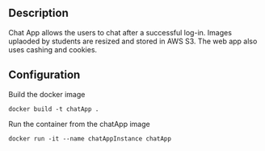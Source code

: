 ## Description 
Chat App allows the users to chat after a successful log-in.
Images uplaoded by students are resized and stored in AWS S3. The web app also uses cashing and cookies.

## Configuration 
Build the docker image
```
docker build -t chatApp .
```
Run the container from the chatApp image
```
docker run -it --name chatAppInstance chatApp
```
